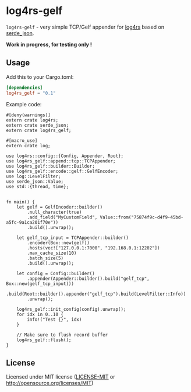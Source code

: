 # log4rs-gelf

`log4rs-gelf` - very simple TCP/Gelf appender for [log4rs](https://github.com/sfackler/log4rs) based on 
[serde_json](https://github.com/serde-rs/json).

**Work in progress, for testing only !**

## Usage

Add this to your Cargo.toml:

```toml
[dependencies]
log4rs_gelf = "0.1"
```

Example code:

```rust,no_run
#[deny(warnings)]
extern crate log4rs;
extern crate serde_json;
extern crate log4rs_gelf;

#[macro_use]
extern crate log;

use log4rs::config::{Config, Appender, Root};
use log4rs_gelf::append::tcp::TCPAppender;
use log4rs_gelf::builder::Builder;
use log4rs_gelf::encode::gelf::GelfEncoder;
use log::LevelFilter;
use serde_json::Value;
use std::{thread, time};


fn main() {
    let gelf = GelfEncoder::builder()
        .null_character(true)
        .add_field("MyCustomField", Value::from("75874f9c-d4f9-45bd-a5fc-9a1ca201f70e"))
        .build().unwrap();

    let gelf_tcp_input = TCPAppender::builder()
        .encoder(Box::new(gelf))
        .hosts(vec!["127.0.0.1:7000", "192.168.0.1:12202"])
        .max_cache_size(10)
        .batch_size(5)
        .build().unwrap();

    let config = Config::builder()
        .appender(Appender::builder().build("gelf_tcp", Box::new(gelf_tcp_input)))
        .build(Root::builder().appender("gelf_tcp").build(LevelFilter::Info))
        .unwrap();

    log4rs_gelf::init_config(config).unwrap();
    for idx in 0..10 {
        info!("Test {}", idx)
    }

    // Make sure to flush record buffer
    log4rs_gelf::flush();
}
```

## License

Licensed under MIT license ([LICENSE-MIT](LICENSE) or http://opensource.org/licenses/MIT)
